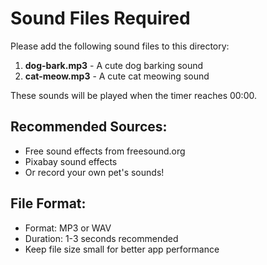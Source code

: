 # Sound Files Required

Please add the following sound files to this directory:

1. **dog-bark.mp3** - A cute dog barking sound
2. **cat-meow.mp3** - A cute cat meowing sound

These sounds will be played when the timer reaches 00:00.

## Recommended Sources:
- Free sound effects from freesound.org
- Pixabay sound effects
- Or record your own pet's sounds!

## File Format:
- Format: MP3 or WAV
- Duration: 1-3 seconds recommended
- Keep file size small for better app performance
